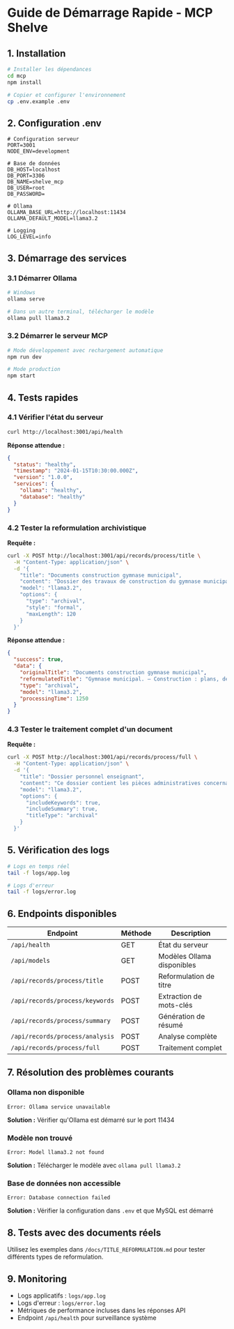 # Guide de Démarrage Rapide - MCP Shelve

## 1. Installation

```bash
# Installer les dépendances
cd mcp
npm install

# Copier et configurer l'environnement
cp .env.example .env
```

## 2. Configuration .env

```env
# Configuration serveur
PORT=3001
NODE_ENV=development

# Base de données
DB_HOST=localhost
DB_PORT=3306
DB_NAME=shelve_mcp
DB_USER=root
DB_PASSWORD=

# Ollama
OLLAMA_BASE_URL=http://localhost:11434
OLLAMA_DEFAULT_MODEL=llama3.2

# Logging
LOG_LEVEL=info
```

## 3. Démarrage des services

### 3.1 Démarrer Ollama
```bash
# Windows
ollama serve

# Dans un autre terminal, télécharger le modèle
ollama pull llama3.2
```

### 3.2 Démarrer le serveur MCP
```bash
# Mode développement avec rechargement automatique
npm run dev

# Mode production
npm start
```

## 4. Tests rapides

### 4.1 Vérifier l'état du serveur
```bash
curl http://localhost:3001/api/health
```

**Réponse attendue :**
```json
{
  "status": "healthy",
  "timestamp": "2024-01-15T10:30:00.000Z",
  "version": "1.0.0",
  "services": {
    "ollama": "healthy",
    "database": "healthy"
  }
}
```

### 4.2 Tester la reformulation archivistique

**Requête :**
```bash
curl -X POST http://localhost:3001/api/records/process/title \
  -H "Content-Type: application/json" \
  -d '{
    "title": "Documents construction gymnase municipal",
    "content": "Dossier des travaux de construction du gymnase municipal comprenant plans, devis, correspondance avec entrepreneur 1958-1962",
    "model": "llama3.2",
    "options": {
      "type": "archival",
      "style": "formal",
      "maxLength": 120
    }
  }'
```

**Réponse attendue :**
```json
{
  "success": true,
  "data": {
    "originalTitle": "Documents construction gymnase municipal",
    "reformulatedTitle": "Gymnase municipal. — Construction : plans, devis, correspondance. 1958-1962",
    "type": "archival",
    "model": "llama3.2",
    "processingTime": 1250
  }
}
```

### 4.3 Tester le traitement complet d'un document

**Requête :**
```bash
curl -X POST http://localhost:3001/api/records/process/full \
  -H "Content-Type: application/json" \
  -d '{
    "title": "Dossier personnel enseignant",
    "content": "Ce dossier contient les pièces administratives concernant Madame Dubois, institutrice à l école primaire de 1945 à 1975 : nomination, mutations, évaluations, correspondance.",
    "model": "llama3.2",
    "options": {
      "includeKeywords": true,
      "includeSummary": true,
      "titleType": "archival"
    }
  }'
```

## 5. Vérification des logs

```bash
# Logs en temps réel
tail -f logs/app.log

# Logs d'erreur
tail -f logs/error.log
```

## 6. Endpoints disponibles

| Endpoint | Méthode | Description |
|----------|---------|-------------|
| `/api/health` | GET | État du serveur |
| `/api/models` | GET | Modèles Ollama disponibles |
| `/api/records/process/title` | POST | Reformulation de titre |
| `/api/records/process/keywords` | POST | Extraction de mots-clés |
| `/api/records/process/summary` | POST | Génération de résumé |
| `/api/records/process/analysis` | POST | Analyse complète |
| `/api/records/process/full` | POST | Traitement complet |

## 7. Résolution des problèmes courants

### Ollama non disponible
```
Error: Ollama service unavailable
```
**Solution :** Vérifier qu'Ollama est démarré sur le port 11434

### Modèle non trouvé
```
Error: Model llama3.2 not found
```
**Solution :** Télécharger le modèle avec `ollama pull llama3.2`

### Base de données non accessible
```
Error: Database connection failed
```
**Solution :** Vérifier la configuration dans `.env` et que MySQL est démarré

## 8. Tests avec des documents réels

Utilisez les exemples dans `/docs/TITLE_REFORMULATION.md` pour tester différents types de reformulation.

## 9. Monitoring

- Logs applicatifs : `logs/app.log`
- Logs d'erreur : `logs/error.log` 
- Métriques de performance incluses dans les réponses API
- Endpoint `/api/health` pour surveillance système

